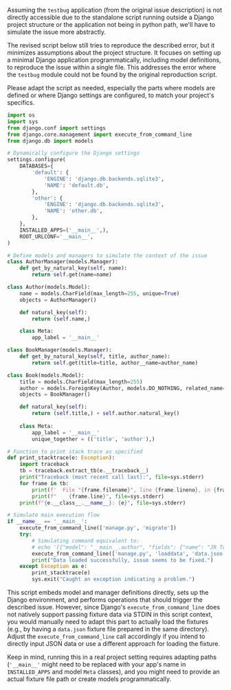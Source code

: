 Assuming the `testbug` application (from the original issue description) is not directly accessible due to the standalone script running outside a Django project structure or the application not being in python path, we'll have to simulate the issue more abstractly.

The revised script below still tries to reproduce the described error, but it minimizes assumptions about the project structure. It focuses on setting up a minimal Django application programmatically, including model definitions, to reproduce the issue within a single file. This addresses the error where the `testbug` module could not be found by the original reproduction script.

Please adapt the script as needed, especially the parts where models are defined or where Django settings are configured, to match your project's specifics.

```python
import os
import sys
from django.conf import settings
from django.core.management import execute_from_command_line
from django.db import models

# Dynamically configure the Django settings
settings.configure(
    DATABASES={
        'default': {
            'ENGINE': 'django.db.backends.sqlite3',
            'NAME': 'default.db',
        },
        'other': {
            'ENGINE': 'django.db.backends.sqlite3',
            'NAME': 'other.db',
        },
    },
    INSTALLED_APPS=('__main__',),
    ROOT_URLCONF='__main__',
)

# Define models and managers to simulate the context of the issue
class AuthorManager(models.Manager):
    def get_by_natural_key(self, name):
        return self.get(name=name)

class Author(models.Model):
    name = models.CharField(max_length=255, unique=True)
    objects = AuthorManager()

    def natural_key(self):
        return (self.name,)

    class Meta:
        app_label = '__main__'

class BookManager(models.Manager):
    def get_by_natural_key(self, title, author_name):
        return self.get(title=title, author__name=author_name)

class Book(models.Model):
    title = models.CharField(max_length=255)
    author = models.ForeignKey(Author, models.DO_NOTHING, related_name="books")
    objects = BookManager()

    def natural_key(self):
        return (self.title,) + self.author.natural_key()
    
    class Meta:
        app_label = '__main__'
        unique_together = (('title', 'author'),)

# Function to print stack trace as specified
def print_stacktrace(e: Exception):
    import traceback
    tb = traceback.extract_tb(e.__traceback__)
    print("Traceback (most recent call last):", file=sys.stderr)
    for frame in tb:
        print(f'  File "{frame.filename}", line {frame.lineno}, in {frame.name}', file=sys.stderr)
        print(f"    {frame.line}", file=sys.stderr)
    print(f"{e.__class__.__name__}: {e}", file=sys.stderr)

# Simulate main execution flow
if __name__ == '__main__':
    execute_from_command_line(['manage.py', 'migrate'])
    try:
        # Simulating command equivalent to:
        # echo '[{"model": "__main__.author", "fields": {"name": "JR Tolkien"}}, {"model": "__main__.book", "fields": {"title": "The Ring", "author": ["JR Tolkien"]}}]' | python manage.py loaddata --database other --format json -
        execute_from_command_line(['manage.py', 'loaddata', 'data.json', '--database', 'other'])
        print("Data loaded successfully, issue seems to be fixed.")
    except Exception as e:
        print_stacktrace(e)
        sys.exit("Caught an exception indicating a problem.")
```

This script embeds model and manager definitions directly, sets up the Django environment, and performs operations that should trigger the described issue. However, since Django's `execute_from_command_line` does not natively support passing fixture data via STDIN in this script context, you would manually need to adapt this part to actually load the fixtures (e.g., by having a `data.json` fixture file prepared in the same directory). Adjust the `execute_from_command_line` call accordingly if you intend to directly input JSON data or use a different approach for loading the fixture.

Keep in mind, running this in a real project setting requires adapting paths (`'__main__'` might need to be replaced with your app's name in `INSTALLED_APPS` and model `Meta` classes), and you might need to provide an actual fixture file path or create models programmatically.